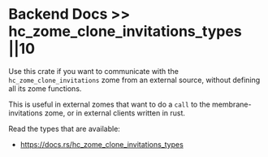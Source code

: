 # Backend Docs >> hc_zome_clone_invitations_types ||10

Use this crate if you want to communicate with the `hc_zome_clone_invitations` zome from an external source, without defining all its zome functions.

This is useful in external zomes that want to do a `call` to the membrane-invitations zome, or in external clients written in rust.

Read the types that are available:

- https://docs.rs/hc_zome_clone_invitations_types